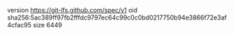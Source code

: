 version https://git-lfs.github.com/spec/v1
oid sha256:5ac389ff97fb2fffdc9797ec64c99c0c0bd0217750b94e3866f72e3af4cfac95
size 6449
